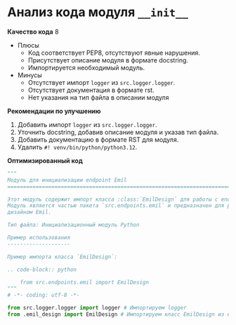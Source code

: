 # Анализ кода модуля `__init__`

**Качество кода**
8
-  Плюсы
    -   Код соответствует PEP8, отсутствуют явные нарушения.
    -   Присутствует описание модуля в формате docstring.
    -   Импортируется необходимый модуль.
-  Минусы
    - Отсутствует импорт `logger` из `src.logger.logger`.
    - Отсутствует документация в формате rst.
    - Нет указания на тип файла в описании модуля
   
**Рекомендации по улучшению**

1.  Добавить импорт `logger` из `src.logger.logger`.
2.  Уточнить docstring, добавив описание модуля и указав тип файла.
3.  Добавить документацию в формате RST для модуля.
4.  Удалить `#! venv/bin/python/python3.12`.

**Оптимизированный код**

```python
"""
Модуль для инициализации endpoint Emil
=========================================================================================

Этот модуль содержит импорт класса :class:`EmilDesign` для работы с endpoint Emil.
Модуль является частью пакета `src.endpoints.emil` и предназначен для работы с
дизайном Emil.

Тип файла: Инициализационный модуль Python

Пример использования
--------------------

Пример импорта класса `EmilDesign`:

.. code-block:: python

    from src.endpoints.emil import EmilDesign
"""
# -*- coding: utf-8 -*-

from src.logger.logger import logger # Импортируем logger
from .emil_design import EmilDesign # Импортируем класс EmilDesign из emil_design.py
```
